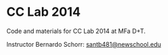 CC Lab 2014
=========

Code and materials for CC Lab 2014 at MFa D+T.

Instructor Bernardo Schorr: santb481@newschool.edu
